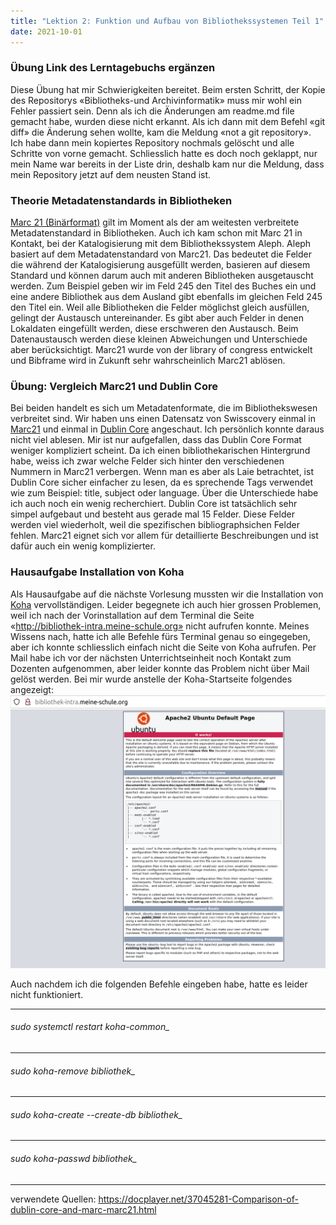 ```yaml
---
title: "Lektion 2: Funktion und Aufbau von Bibliothekssystemen Teil 1"
date: 2021-10-01
---
```


### Übung Link des Lerntagebuchs ergänzen
Diese Übung hat mir Schwierigkeiten bereitet. Beim ersten Schritt, der Kopie des Repositorys «Bibliotheks-und Archivinformatik» muss mir wohl ein Fehler passiert sein. Denn als ich die Änderungen am readme.md file gemacht habe, wurden diese nicht erkannt. Als ich dann mit dem Befehl «git diff» die Änderung sehen wollte, kam die Meldung «not a git repository». Ich habe dann mein kopiertes Repository nochmals gelöscht und alle Schritte von vorne gemacht. Schliesslich hatte es doch noch geklappt, nur mein Name war bereits in der Liste drin, deshalb kam nur die Meldung, dass mein Repository jetzt auf dem neusten Stand ist.


### Theorie Metadatenstandards in Bibliotheken
[Marc 21 (Binärformat)](https://de.wikipedia.org/wiki/Machine-Readable_Cataloging) gilt im Moment als der am weitesten verbreitete Metadatenstandard in Bibliotheken. 
Auch ich kam schon mit Marc 21 in Kontakt, bei der Katalogisierung mit dem Bibliothekssystem Aleph. Aleph basiert auf dem Metadatenstandard von Marc21. 
Das bedeutet die Felder die während der Katalogisierung ausgefüllt werden, basieren auf diesem Standard und können darum auch mit anderen Bibliotheken ausgetauscht werden. Zum Beispiel geben wir im Feld 245 den Titel des Buches ein und eine andere Bibliothek aus dem Ausland gibt ebenfalls im gleichen Feld 245 den Titel ein. 
Weil alle Bibliotheken die Felder möglichst gleich ausfüllen, gelingt der Austausch untereinander. 
Es gibt aber auch Felder in denen Lokaldaten eingefüllt werden, diese erschweren den Austausch. 
Beim Datenaustausch werden diese kleinen Abweichungen und Unterschiede aber berücksichtigt. 
Marc21 wurde von der library of congress entwickelt und Bibframe wird in Zukunft sehr wahrscheinlich Marc21 ablösen. 

### Übung: Vergleich Marc21 und Dublin Core
Bei beiden handelt es sich um Metadatenformate, die im Bibliothekswesen verbreitet sind.
Wir haben uns einen Datensatz von Swisscovery einmal in [Marc21](https://swisscovery.slsp.ch/view/sru/41SLSP_NETWORK?version=1.2&operation=searchRetrieve&query=title=einstein&recordSchema=marcxml) und einmal in [Dublin Core]( https://swisscovery.slsp.ch/view/sru/41SLSP_NETWORK?version=1.2&operation=searchRetrieve&query=title=einstein&recordSchema=dc) angeschaut.
Ich persönlich konnte daraus nicht viel ablesen. Mir ist nur aufgefallen, dass das Dublin Core Format weniger kompliziert scheint. Da ich einen bibliothekarischen Hintergrund habe, weiss ich zwar welche Felder sich hinter den verschiedenen Nummern in Marc21 verbergen. Wenn man es aber als Laie betrachtet, ist Dublin Core sicher einfacher zu lesen, da es sprechende Tags verwendet wie zum Beispiel: title, subject oder language.
Über die Unterschiede habe ich auch noch ein wenig recherchiert. Dublin Core ist tatsächlich sehr simpel aufgebaut und besteht aus gerade mal 15 Felder.
Diese Felder werden viel wiederholt, weil die spezifischen bibliographsichen Felder fehlen.
Marc21 eignet sich vor allem für detaillierte Beschreibungen und ist dafür auch ein wenig komplizierter.


### Hausaufgabe Installation von Koha

Als Hausaufgabe auf die nächste Vorlesung mussten wir die Installation von [Koha](https://koha-community.org/) vervollständigen. Leider begegnete ich auch hier grossen Problemen, weil ich nach der Vorinstallation auf dem Terminal die Seite «http://bibliothek-intra.meine-schule.org» nicht aufrufen konnte. Meines Wissens nach, hatte ich alle Befehle fürs Terminal genau so eingegeben, aber ich konnte schliesslich einfach nicht die Seite von Koha aufrufen. Per Mail habe ich vor der nächsten Unterrichtseinheit noch Kontakt zum Dozenten aufgenommen, aber leider konnte das Problem nicht über Mail gelöst werden.
Bei mir wurde anstelle der Koha-Startseite folgendes angezeigt: 
![Fehlermeldung](https://raw.githubusercontent.com/slunz/Lerntagebuch-BAIN/master/pictures/fehlermeldung.png)

Auch nachdem ich die folgenden Befehle eingeben habe, hatte es leider nicht funktioniert.

---
###### sudo systemctl restart koha-common_ 
---
###### sudo koha-remove bibliothek_ 
---
###### sudo koha-create --create-db bibliothek_ 
---
###### sudo koha-passwd bibliothek_ 
---


verwendete Quellen:
https://docplayer.net/37045281-Comparison-of-dublin-core-and-marc-marc21.html
